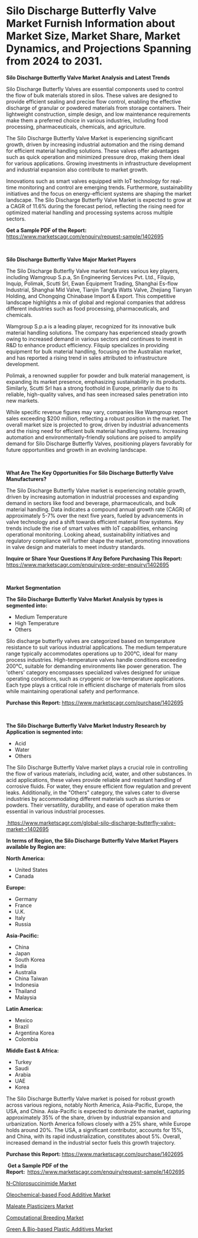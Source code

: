 <p><h1>Silo Discharge Butterfly Valve Market Furnish Information about Market Size, Market Share, Market Dynamics, and Projections Spanning from 2024 to 2031.</h1></p><p><strong>Silo Discharge Butterfly Valve Market Analysis and Latest Trends</strong></p>
<p><p>Silo Discharge Butterfly Valves are essential components used to control the flow of bulk materials stored in silos. These valves are designed to provide efficient sealing and precise flow control, enabling the effective discharge of granular or powdered materials from storage containers. Their lightweight construction, simple design, and low maintenance requirements make them a preferred choice in various industries, including food processing, pharmaceuticals, chemicals, and agriculture.</p><p>The Silo Discharge Butterfly Valve Market is experiencing significant growth, driven by increasing industrial automation and the rising demand for efficient material handling solutions. These valves offer advantages such as quick operation and minimized pressure drop, making them ideal for various applications. Growing investments in infrastructure development and industrial expansion also contribute to market growth. </p><p>Innovations such as smart valves equipped with IoT technology for real-time monitoring and control are emerging trends. Furthermore, sustainability initiatives and the focus on energy-efficient systems are shaping the market landscape. The Silo Discharge Butterfly Valve Market is expected to grow at a CAGR of 11.6% during the forecast period, reflecting the rising need for optimized material handling and processing systems across multiple sectors.</p></p>
<p><strong>Get a Sample PDF of the Report:&nbsp;</strong> <a href="https://www.marketscagr.com/enquiry/request-sample/1402695?utm_campaign=1801&utm_medium=2&utm_source=Github&utm_content=ia&utm_term=23102024&utm_id=silo-discharge-butterfly-valve">https://www.marketscagr.com/enquiry/request-sample/1402695</a></p>
<p>&nbsp;</p>
<p><strong>Silo Discharge Butterfly Valve Major Market Players</strong></p>
<p><p>The Silo Discharge Butterfly Valve market features various key players, including Wamgroup S.p.a, Sn Engineering Services Pvt. Ltd., Filquip, Inquip, Polimak, Scutti Srl, Ewan Equipment Trading, Shanghai Es-flow Industrial, Shanghai Mld Valve, Tianjin Tangfa Watts Valve, Zhejiang Tianyan Holding, and Chongqing Chinabase Import & Export. This competitive landscape highlights a mix of global and regional companies that address different industries such as food processing, pharmaceuticals, and chemicals.</p><p>Wamgroup S.p.a is a leading player, recognized for its innovative bulk material handling solutions. The company has experienced steady growth owing to increased demand in various sectors and continues to invest in R&D to enhance product efficiency. Filquip specializes in providing equipment for bulk material handling, focusing on the Australian market, and has reported a rising trend in sales attributed to infrastructure development.</p><p>Polimak, a renowned supplier for powder and bulk material management, is expanding its market presence, emphasizing sustainability in its products. Similarly, Scutti Srl has a strong foothold in Europe, primarily due to its reliable, high-quality valves, and has seen increased sales penetration into new markets.</p><p>While specific revenue figures may vary, companies like Wamgroup report sales exceeding $200 million, reflecting a robust position in the market. The overall market size is projected to grow, driven by industrial advancements and the rising need for efficient bulk material handling systems. Increasing automation and environmentally-friendly solutions are poised to amplify demand for Silo Discharge Butterfly Valves, positioning players favorably for future opportunities and growth in an evolving landscape.</p></p>
<p>&nbsp;</p>
<p><strong>What Are The Key Opportunities For Silo Discharge Butterfly Valve Manufacturers?</strong></p>
<p><p>The Silo Discharge Butterfly Valve market is experiencing notable growth, driven by increasing automation in industrial processes and expanding demand in sectors like food and beverage, pharmaceuticals, and bulk material handling. Data indicates a compound annual growth rate (CAGR) of approximately 5-7% over the next five years, fueled by advancements in valve technology and a shift towards efficient material flow systems. Key trends include the rise of smart valves with IoT capabilities, enhancing operational monitoring. Looking ahead, sustainability initiatives and regulatory compliance will further shape the market, promoting innovations in valve design and materials to meet industry standards.</p></p>
<p><strong>Inquire or Share Your Questions If Any Before Purchasing This Report:</strong> <a href="https://www.marketscagr.com/enquiry/pre-order-enquiry/1402695?utm_campaign=1801&utm_medium=2&utm_source=Github&utm_content=ia&utm_term=23102024&utm_id=silo-discharge-butterfly-valve">https://www.marketscagr.com/enquiry/pre-order-enquiry/1402695</a></p>
<p>&nbsp;</p>
<p><strong>Market Segmentation</strong></p>
<p><strong>The Silo Discharge Butterfly Valve Market Analysis by types is segmented into:</strong></p>
<p><ul><li>Medium Temperature</li><li>High Temperature</li><li>Others</li></ul></p>
<p><p>Silo discharge butterfly valves are categorized based on temperature resistance to suit various industrial applications. The medium temperature range typically accommodates operations up to 200°C, ideal for many process industries. High-temperature valves handle conditions exceeding 200°C, suitable for demanding environments like power generation. The 'others' category encompasses specialized valves designed for unique operating conditions, such as cryogenic or low-temperature applications. Each type plays a critical role in efficient discharge of materials from silos while maintaining operational safety and performance.</p></p>
<p><strong>Purchase this Report:&nbsp;</strong><a href="https://www.marketscagr.com/purchase/1402695?utm_campaign=1801&utm_medium=2&utm_source=Github&utm_content=ia&utm_term=23102024&utm_id=silo-discharge-butterfly-valve">https://www.marketscagr.com/purchase/1402695</a></p>
<p>&nbsp;</p>
<p><strong>The Silo Discharge Butterfly Valve Market Industry Research by Application is segmented into:</strong></p>
<p><ul><li>Acid</li><li>Water</li><li>Others</li></ul></p>
<p><p>The Silo Discharge Butterfly Valve market plays a crucial role in controlling the flow of various materials, including acid, water, and other substances. In acid applications, these valves provide reliable and resistant handling of corrosive fluids. For water, they ensure efficient flow regulation and prevent leaks. Additionally, in the "Others" category, the valves cater to diverse industries by accommodating different materials such as slurries or powders. Their versatility, durability, and ease of operation make them essential in various industrial processes.</p></p>
<p><a href="https://www.marketscagr.com/global-silo-discharge-butterfly-valve-market-r1402695?utm_campaign=1801&utm_medium=2&utm_source=Github&utm_content=ia&utm_term=23102024&utm_id=silo-discharge-butterfly-valve">&nbsp;https://www.marketscagr.com/global-silo-discharge-butterfly-valve-market-r1402695</a></p>
<p><strong>In terms of Region, the Silo Discharge Butterfly Valve Market Players available by Region are:</strong></p>
<p>
    <p> <strong> North America: </strong>
        <ul>
            <li>United States</li>
            <li>Canada</li>
        </ul>
        </p> 
    <p> <strong> Europe: </strong>
        <ul>
            <li>Germany</li>
            <li>France</li>
            <li>U.K.</li>
            <li>Italy</li>
            <li>Russia</li>
        </ul>
        </p> 
    <p> <strong> Asia-Pacific: </strong>
        <ul>
            <li>China</li>
            <li>Japan</li>
            <li>South Korea</li>
            <li>India</li>
            <li>Australia</li>
            <li>China Taiwan</li>
            <li>Indonesia</li>
            <li>Thailand</li>
            <li>Malaysia</li>
        </ul>
        </p> 
    <p> <strong> Latin America: </strong>
        <ul>
            <li>Mexico</li>
            <li>Brazil</li>
            <li>Argentina Korea</li>
            <li>Colombia</li>
        </ul>
        </p> 
    <p> <strong> Middle East & Africa: </strong>
        <ul>
            <li>Turkey</li>
            <li>Saudi</li>
            <li>Arabia</li>
            <li>UAE</li>
            <li>Korea</li>
        </ul>
    </p>
    </p>
<p><p>The Silo Discharge Butterfly Valve market is poised for robust growth across various regions, notably North America, Asia-Pacific, Europe, the USA, and China. Asia-Pacific is expected to dominate the market, capturing approximately 35% of the share, driven by industrial expansion and urbanization. North America follows closely with a 25% share, while Europe holds around 20%. The USA, a significant contributor, accounts for 15%, and China, with its rapid industrialization, constitutes about 5%. Overall, increased demand in the industrial sector fuels this growth trajectory.</p></p>
<p><strong>Purchase this Report: </strong><a href="https://www.marketscagr.com/purchase/1402695?utm_campaign=1801&utm_medium=2&utm_source=Github&utm_content=ia&utm_term=23102024&utm_id=silo-discharge-butterfly-valve">https://www.marketscagr.com/purchase/1402695</a></p>
<p>&nbsp;<strong>Get a Sample PDF of the Report:&nbsp;&nbsp;</strong><a href="https://www.marketscagr.com/enquiry/request-sample/1402695?utm_campaign=1801&utm_medium=2&utm_source=Github&utm_content=ia&utm_term=23102024&utm_id=silo-discharge-butterfly-valve">https://www.marketscagr.com/enquiry/request-sample/1402695</a></p>
<p><strong></strong></p>
<p><p><a href="https://www.linkedin.com/pulse/n-chlorosuccinimide-market-size-type-product-global-industry-3a0se?utm_campaign=1801&utm_medium=2&utm_source=Github&utm_content=ia&utm_term=23102024&utm_id=silo-discharge-butterfly-valve">N-Chlorosuccinimide Market</a></p><p><a href="https://www.linkedin.com/pulse/global-oleochemical-based-food-additive-market-opportunities-iznee?utm_campaign=1801&utm_medium=2&utm_source=Github&utm_content=ia&utm_term=23102024&utm_id=silo-discharge-butterfly-valve">Oleochemical-based Food Additive Market</a></p><p><a href="https://www.linkedin.com/pulse/maleate-plasticizers-ecosystem-mapping-innovation-value-chains-pwrje?utm_campaign=1801&utm_medium=2&utm_source=Github&utm_content=ia&utm_term=23102024&utm_id=silo-discharge-butterfly-valve">Maleate Plasticizers Market</a></p><p><a href="https://www.linkedin.com/pulse/unlocking-growth-potential-strategic-analysis-computational-xjthe?utm_campaign=1801&utm_medium=2&utm_source=Github&utm_content=ia&utm_term=23102024&utm_id=silo-discharge-butterfly-valve">Computational Breeding Market</a></p><p><a href="https://www.linkedin.com/pulse/comprehensive-green-bio-based-plastic-additives-market-report-rsfce?utm_campaign=1801&utm_medium=2&utm_source=Github&utm_content=ia&utm_term=23102024&utm_id=silo-discharge-butterfly-valve">Green & Bio-based Plastic Additives Market</a></p></p>